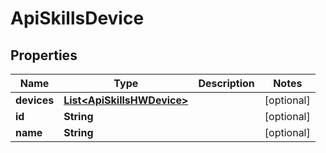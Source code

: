 
# ApiSkillsDevice

## Properties
Name | Type | Description | Notes
------------ | ------------- | ------------- | -------------
**devices** | [**List&lt;ApiSkillsHWDevice&gt;**](ApiSkillsHWDevice.md) |  |  [optional]
**id** | **String** |  |  [optional]
**name** | **String** |  |  [optional]



